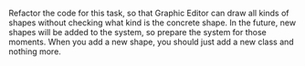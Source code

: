Refactor the code for this task, so that Graphic Editor can draw all kinds of shapes without checking what kind is the concrete shape. In the future, new shapes will be added to the system, so prepare the system for those moments. When you add a new shape, you should just add a new class and nothing more.
